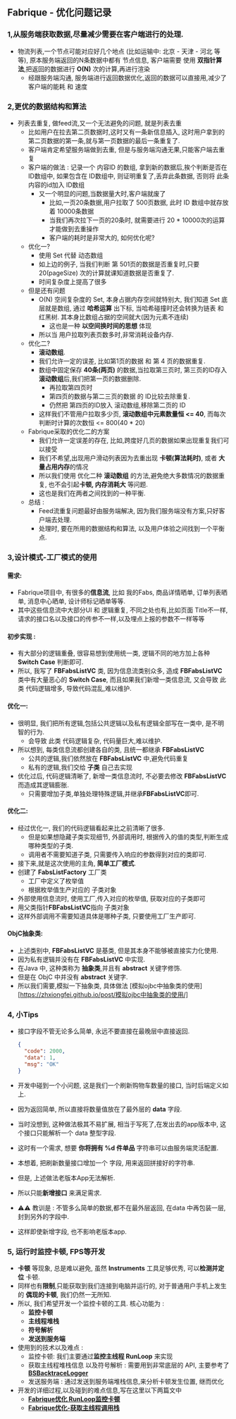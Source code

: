 ## Fabrique - 优化问题记录



### 1,从服务端获取数据,尽量减少需要在客户端进行的处理.

- 物流列表,一个节点可能对应好几个地点 (比如运输中: 北京 - 天津 - 河北 等等), 原本服务端返回的N条数据中都有 节点信息, 客户端需要 使用 **双指针算法**,把返回的数据进行 **O(N)** 次的计算,再进行渲染
  - 经跟服务端沟通, 服务端进行返回数据优化,返回的数据可以直接用,减少了客户端的能耗 和 速度 



### 2,更优的数据结构和算法

- 列表去重复, 做feed流,又一个无法避免的问题, 就是列表去重
  - 比如用户在拉去第二页数据时,这时又有一条新信息插入, 这时用户拿到的第二页数据的第一条,就与第一页数据的最后一条重复了.
  - 客户端肯定希望服务端做到去重, 但是与服务端沟通无果,只能客户端去重复
  - 客户端的做法 : 记录一个 内容ID 的数组, 拿到新的数据后,挨个判断是否在 ID数组中, 如果包含在 ID数组中, 则证明重复了,丢弃此条数据, 否则将 此条内容的id加入 ID数组
    - 又一个明显的问题,当数据量大时,客户端就废了
      - 比如,一页20条数据,用户拉取了 500页数据, 此时 ID 数组中就存放着 10000条数据
      - 当我们再次拉下一页的20条时, 就需要进行 20 * 10000次的运算才能做到去重操作
      - 客户端的耗时是非常大的, 如何优化呢?
  - 优化一?
    - 使用 Set 代替 动态数组
    - 如上边的例子, 当我们判断 第 501页的数据是否重复时,只要 20(pageSize) 次的计算就课知道数据是否重复了.
    - 时间复杂度上提高了很多
  - 但是还有问题
    - O(N) 空间复杂度的 Set, 本身占据内存空间就特别大, 我们知道 Set 底层就是数组, 通过 **哈希运算** 出下标, 当哈希碰撞时还会转换为链表 和 红黑树. 其本身比数组占据的空间就大(因为元素不连续)
      - 这也是一种 **以空间换时间的思想** 体现
    - 所以当 用户拉取列表页数多时,非常消耗设备内存.
  - 优化二?
    - **滚动数组**.
    - 我们允许一定的误差, 比如第1页的数据 和 第 4 页的数据重复.
    - 数组中固定保存 **40条(两页)** 的数据,当拉取第三页时, 第三页的ID存入**滚动数组**后,我们把第一页的数据删除.
      - 再拉取第四页时
      - 第四页的数据与第二三页的数据 的 ID比较去除重复.
      - 仍然把 第四页的ID放入 滚动数组,移除第二页的 ID
    - 这样我们不管用户拉取多少页, **滚动数组中元素数量恒 <= 40**,  而每次判断时计算的次数恒 <= 800(40 * 20)
  - Fabrique采取的优化二的方案
    - 我们允许一定误差的存在, 比如,跨度好几页的数据如果出现重复我们可以接受
    - 我们不希望,出现用户滑动列表因为去重出现 **卡顿(算法耗时)**, 或者 **大量占用内存**的情况
    - 所以我们使用 优化二种 **滚动数组** 的方法,避免绝大多数情况的数据重复, 也不会引起**卡顿, 内存消耗大** 等问题.
    - 这也是我们在两者之间找到的一种平衡.
  - 总结 : 
    - Feed流重复问题最好由服务端解决, 因为我们服务端没有方案,只好客户端去处理.
    - 处理时, 要在所用的数据结构和算法, 以及用户体验之间找到一个平衡点.



### 3,设计模式-工厂模式的使用

#### 需求: 

- Fabrique项目中, 有很多的**信息流**, 比如 我的Fabs, 商品详情晒单, 订单列表晒单, 消息中心晒单, 设计师标记晒单等等.
- 其中这些信息流中大部分UI 和 逻辑重复, 不同之处也有,比如页面 Title不一样, 请求的接口名以及接口的传参不一样,以及埋点上报的参数不一样等等



#### 初步实现 : 

- 有大部分的逻辑重叠, 很容易想到使用统一类, 逻辑不同的地方加上各种 **Switch Case** 判断即可. 
- 所以,  我写了 **FBFabsListVC** 类, 因为信息流类别众多, 造成 **FBFabsListVC** 类中有大量恶心的 **Switch Case**, 而且如果我们新增一类信息流, 又会导致 此类 代码逻辑增多, 导致代码混乱,难以维护.



#### 优化一:

- 很明显, 我们把所有逻辑,包括公共逻辑以及私有逻辑全部写在一类中, 是不明智的行为. 
  - 会导致 此类 代码逻辑复杂, 代码量巨大,难以维护.
- 所以想到, 每类信息流都创建各自的类, 且统一都继承  **FBFabsListVC**
  - 公共的逻辑,我们依然放在 **FBFabsListVC** 中,避免代码重复
  - 私有的逻辑,我们交给 **子类** 自己去实现
- 优化过后, 代码逻辑清晰了, 新增一类信息流时, 不必要去修改 **FBFabsListVC** 而造成其逻辑膨胀.
  - 只需要增加子类,单独处理特殊逻辑,并继承**FBFabsListVC**即可.



#### 优化二:

- 经过优化一, 我们的代码逻辑看起来比之前清晰了很多.
  - 但是如果想隐藏子类实现细节, 外部调用时, 根据传入的值的类型,判断生成哪种类型的子类. 
  - 调用者不需要知道子类, 只需要传入响应的参数得到对应的类即可.
- 接下来,就是这次使用的主角, **简单工厂模式**.
- 创建了 **FabsListFactory** 工厂类
  - 工厂中定义了枚举值
  - 根据枚举值生产对应的 子类对象
- 外部使用信息流时,  使用工厂,传入对应的枚举值, 获取对应的子类即可
- 用父类指针**FBFabsListVC**指向 子类对象
- 这样外部调用不需要知道具体是哪种子类, 只要使用工厂生产即可.



#### ObjC抽象类:

- 上述类别中, **FBFabsListVC** 是基类, 但是其本身不能够被直接实力化使用.
- 因为私有逻辑并没有在 **FBFabsListVC** 中实现.
- 在Java 中, 这种类称为 **抽象类**,并且有 **abstract** 关键字修饰.
- 但是在 ObjC 中并没有 **abstract** 关键字.
- 所以我们需要,模拟一下抽象类, 具体做法 [模拟ojbc中抽象类的使用][https://zhxiongfei.github.io/post/模拟ojbc中抽象类的使用/]





### 4, 小Tips

- 接口字段不管无论多么简单, 永远不要直接在最晚层中直接返回.

  ```json
  {
  	"code": 2000,
  	"data": 1,
  	"msg": "OK"
  }
  ```

- 开发中碰到一个小问题,  这是我们一个刷新购物车数量的接口, 当时后端定义如上. 

- 因为返回简单, 所以直接将数量值放在了最外层的 **data** 字段.

- 当时没想到, 这种做法极其不易扩展, 相当于写死了,在发出去的app版本中, 这个接口只能解析一个 data 整型字段. 

- 这时有一个需求, 想要 **你将拥有 %d 件单品** 字符串可以由服务端灵活配置.

- 本想着, 把刷新数量接口增加一个 字段, 用来返回拼接好的字符串.

- 但是, 上述做法老版本App无法解析.

- 所以只能**新增接口** 来满足需求.

- ⚠️⚠️ 教训是 : 不管多么简单的数据,都不在最外层返回, 在data 中再包装一层, 封到另外的字段中. 

- 这样即使新增字段, 也不影响老版本app.





### 5, 运行时监控卡顿, FPS等开发

- **卡顿** 等现象,  总是难以避免, 虽然 **Instruments** 工具足够优秀, 可以**检测并定位** 卡顿.
- 同样也有**限制**,只能获取到我们连接到电脑并运行的, 对于普通用户手机上发生的 **偶现的卡顿**, 我们仍然一无所知.
- 所以, 我们希望开发一个监控卡顿的工具. 核心功能为 : 
  - **监控卡顿**
  - **主线程堆栈**
  - **符号解析**
  - **发送到服务端** 
- 使用到的技术以及难点 : 
  - 监控卡顿:  我们主要通过**监控主线程 RunLoop** 来实现
  - 获取主线程堆栈信息 以及符号解析 : 需要用到非常底层的 API, 主要参考了 **[BSBacktraceLogger](https://github.com/bestswifter/BSBacktraceLogger)**
  - 发送服务端 : 通过发送到服务端堆栈信息,来分析卡顿发生位置, 继而优化
- 开发的详细过程,以及碰到的难点信息,写在这里以下两篇文中
  -  **[Fabrique优化 RunLoop监控卡顿]()**
  - **[Fabrique优化-获取主线程调用栈]()**

